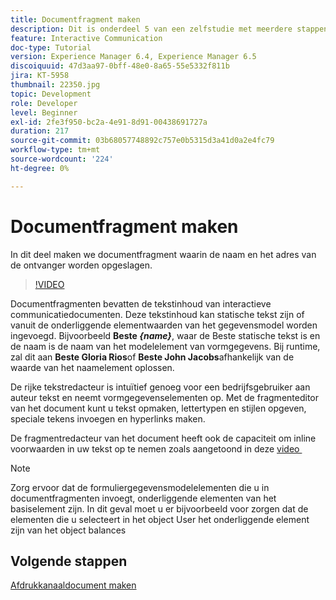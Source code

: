 ```yaml
---
title: Documentfragment maken
description: Dit is onderdeel 5 van een zelfstudie met meerdere stappen voor het maken van uw eerste interactieve communicatiedocument. In dit deel maken we documentfragment waarin de naam en het adres van de ontvanger worden opgeslagen.
feature: Interactive Communication
doc-type: Tutorial
version: Experience Manager 6.4, Experience Manager 6.5
discoiquuid: 47d3aa97-0bff-48e0-8a65-55e5332f811b
jira: KT-5958
thumbnail: 22350.jpg
topic: Development
role: Developer
level: Beginner
exl-id: 2fe3f950-bc2a-4e91-8d91-00438691727a
duration: 217
source-git-commit: 03b68057748892c757e0b5315d3a41d0a2e4fc79
workflow-type: tm+mt
source-wordcount: '224'
ht-degree: 0%

---
```


# Documentfragment maken

In dit deel maken we documentfragment waarin de naam en het adres van de ontvanger worden opgeslagen.

>[!VIDEO](https://video.tv.adobe.com/v/22350?quality=12&learn=on)

Documentfragmenten bevatten de tekstinhoud van interactieve communicatiedocumenten. Deze tekstinhoud kan statische tekst zijn of vanuit de onderliggende elementwaarden van het gegevensmodel worden ingevoegd. Bijvoorbeeld **Beste _{name}_**, waar de Beste statische tekst is en de naam is de naam van het modelelement van vormgegevens. Bij runtime, zal dit aan **Beste Gloria Rios**&#x200B;of **Beste John Jacobs**&#x200B;afhankelijk van de waarde van het naamelement oplossen.

De rijke tekstredacteur is intuïtief genoeg voor een bedrijfsgebruiker aan auteur tekst en neemt vormgegevenselementen op. Met de fragmenteditor van het document kunt u tekst opmaken, lettertypen en stijlen opgeven, speciale tekens invoegen en hyperlinks maken.

De fragmentredacteur van het document heeft ook de capaciteit om inline voorwaarden in uw tekst op te nemen zoals aangetoond in deze [&#x200B; video &#x200B;](https://helpx.adobe.com/experience-manager/kt/forms/using/editing-improvements-correspondence-mgmt-feature-video-use.html)

>[!NOTE]
>
>Zorg ervoor dat de formuliergegevensmodelelementen die u in documentfragmenten invoegt, onderliggende elementen van het basiselement zijn. In dit geval moet u er bijvoorbeeld voor zorgen dat de elementen die u selecteert in het object User het onderliggende element zijn van het object balances

## Volgende stappen

[Afdrukkanaaldocument maken](./create-print-channel-document.md)
